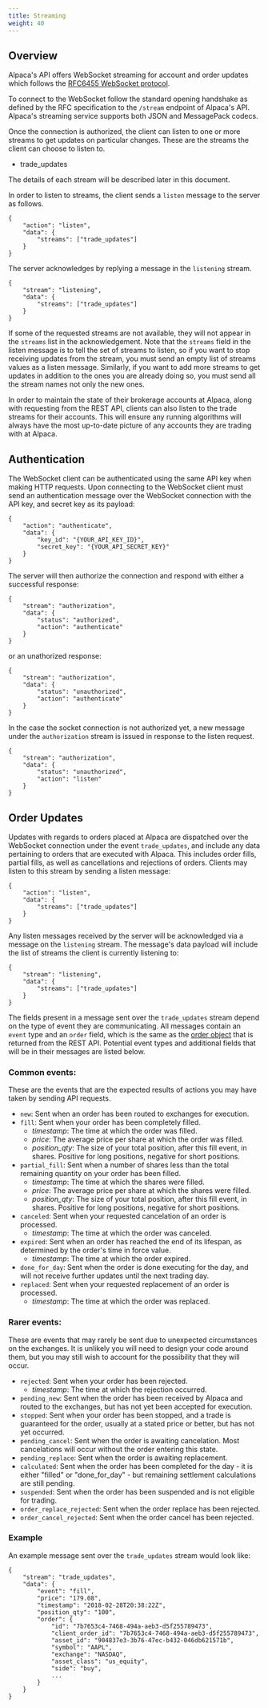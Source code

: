 ```yaml
---
title: Streaming
weight: 40
---
```


## Overview
Alpaca's API offers WebSocket streaming for account and order updates which follows the [RFC6455 WebSocket protocol](https://tools.ietf.org/html/rfc6455).

To connect to the WebSocket follow the standard opening handshake as defined by the RFC specification to the `/stream`
endpoint of Alpaca's API. Alpaca's streaming service supports both JSON and MessagePack codecs.

Once the connection is authorized, the client can listen to one or more streams
to get updates on particular changes.  These are the streams the client can
choose to listen to.

- trade_updates

The details of each stream will be described later in this document.

In order to listen to streams, the client sends a `listen` message
to the server as follows.
```
{
    "action": "listen",
    "data": {
        "streams": ["trade_updates"]
    }
}
```

The server acknowledges by replying a message in the `listening` stream.

```
{
    "stream": "listening",
    "data": {
        "streams": ["trade_updates"]
    }
}
```

If some of the requested streams are not available, they will not appear
in the `streams` list in the acknowledgement.
Note that the `streams` field in the listen message is to tell
the set of streams to listen, so if you want to stop receiving
updates from the stream, you must send an empty list of streams
values as a listen message.  Similarly, if you want to add more
streams to get updates in addition to the ones you are already
doing so, you must send all the stream names not only the new
ones.

In order to maintain the state of their brokerage accounts at Alpaca, along with requesting from the REST API, clients can also
listen to the trade streams for their accounts. This will ensure any running algorithms will always have the most up-to-date
picture of any accounts they are trading with at Alpaca.

## Authentication
The WebSocket client can be authenticated using the same API key when making HTTP requests. Upon connecting to the WebSocket
client must send an authentication message over the WebSocket connection with the API key, and secret key as its payload:
```
{
    "action": "authenticate",
    "data": {
        "key_id": "{YOUR_API_KEY_ID}",
        "secret_key": "{YOUR_API_SECRET_KEY}"
    }
}
```

The server will then authorize the connection and respond with either a successful response:

```
{
    "stream": "authorization",
    "data": {
        "status": "authorized",
        "action": "authenticate"
    }
}
```

or an unathorized response:

```
{
    "stream": "authorization",
    "data": {
        "status": "unauthorized",
        "action": "authenticate"
    }
}
```

In the case the socket connection is not authorized yet, a new message under
the `authorization` stream is issued in response to the listen request.

```
{
    "stream": "authorization",
    "data": {
        "status": "unauthorized",
        "action": "listen"
    }
}
```

## Order Updates
Updates with regards to orders placed at Alpaca are dispatched over the WebSocket connection under the event `trade_updates`, and include
any data pertaining to orders that are executed with Alpaca. This includes order fills, partial fills, as well as cancellations and
rejections of orders. Clients may listen to this stream by sending a listen message:

```
{
    "action": "listen",
    "data": {
        "streams": ["trade_updates"]
    }
}
```

Any listen messages received by the server will be acknowledged via a message on the `listening` stream. The message's
data payload will include the list of streams the client is currently listening to:

```
{
    "stream": "listening",
    "data": {
        "streams": ["trade_updates"]
    }
}
```

The fields present in a message sent over the `trade_updates` stream depend on the type of event they are communicating. All messages
contain an `event` type and an `order` field, which is the same as the [order object](https://docs.alpaca.markets/api-documentation/api-v2/orders/#properties) that is returned from the REST API.
Potential event types and additional fields that will be in their messages are listed below.

### Common events:
These are the events that are the expected results of actions you may have taken by sending API requests.

- `new`: Sent when an order has been routed to exchanges for execution.
- `fill`: Sent when your order has been completely filled.
    - *timestamp*: The time at which the order was filled.
    - *price*: The average price per share at which the order was filled.
    - *position_qty*: The size of your total position, after this fill event, in shares. Positive for long positions, negative for short positions.
- `partial_fill`: Sent when a number of shares less than the total remaining quantity on your order has been filled.
    - *timestamp*: The time at which the shares were filled.
    - *price*: The average price per share at which the shares were filled.
    - *position_qty*: The size of your total position, after this fill event, in shares. Positive for long positions, negative for short positions.
- `canceled`: Sent when your requested cancelation of an order is processed.
    - *timestamp*: The time at which the order was canceled.
- `expired`: Sent when an order has reached the end of its lifespan, as determined by the order's time in force value.
    - *timestamp*: The time at which the order expired.
- `done_for_day`: Sent when the order is done executing for the day, and will not receive further updates until the next trading day.
- `replaced`: Sent when your requested replacement of an order is processed.
    - *timestamp*: The time at which the order was replaced.

### Rarer events:
These are events that may rarely be sent due to unexpected circumstances on the exchanges. It is unlikely you will need to design your
code around them, but you may still wish to account for the possibility that they will occur.

- `rejected`: Sent when your order has been rejected.
    - *timestamp*: The time at which the rejection occurred.
- `pending_new`: Sent when the order has been received by Alpaca and routed to the exchanges, but has not yet been accepted for execution.
- `stopped`: Sent when your order has been stopped, and a trade is guaranteed for the order, usually at a stated price or better, but has not yet occurred.
- `pending_cancel`: Sent when the order is awaiting cancelation. Most cancelations will occur without the order entering this state.
- `pending_replace`: Sent when the order is awaiting replacement.
- `calculated`: Sent when the order has been completed for the day - it is either "filled" or "done_for_day" - but remaining settlement calculations are still pending.
- `suspended`: Sent when the order has been suspended and is not eligible for trading.
- `order_replace_rejected`: Sent when the order replace has been rejected.
- `order_cancel_rejected`: Sent when the order cancel has been rejected.

### Example
An example message sent over the `trade_updates` stream would look like:
```
{
    "stream": "trade_updates",
    "data": {
        "event": "fill",
        "price": "179.08",
        "timestamp": "2018-02-28T20:38:22Z",
        "position_qty": "100",
        "order": {
            "id": "7b7653c4-7468-494a-aeb3-d5f255789473",
            "client_order_id": "7b7653c4-7468-494a-aeb3-d5f255789473",
            "asset_id": "904837e3-3b76-47ec-b432-046db621571b",
            "symbol": "AAPL",
            "exchange": "NASDAQ",
            "asset_class": "us_equity",
            "side": "buy",
            ...
        }
    }
}
```
